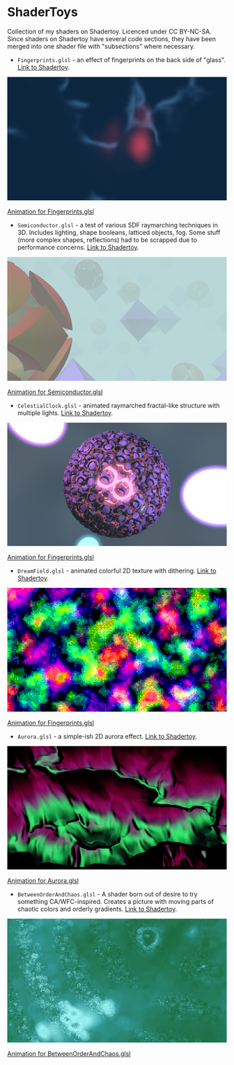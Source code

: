 # ShaderToys
Collection of my shaders on Shadertoy. Licenced under CC BY-NC-SA.
Since shaders on Shadertoy have several code sections, they have been merged into one shader file with "subsections" where necessary.

* `Fingerprints.glsl` - an effect of fingerprints on the back side of "glass". [Link to Shadertoy](https://www.shadertoy.com/view/mlKcWD).

![Image for Fingerprints.glsl](/imgs/Fingerprints.png)

[Animation for Fingerprints.glsl](/imgs/Fingerprints.gif)

* `Semiconductor.glsl` - a test of various SDF raymarching techniques in 3D. Includes lighting, shape booleans, latticed objects, fog. Some stuff (more complex shapes, reflections) had to be scrapped due to performance concerns. [Link to Shadertoy](https://www.shadertoy.com/view/lcj3z3).

![Image for Semiconductor.glsl](/imgs/Semiconductor.png)

[Animation for Semiconductor.glsl](/imgs/Semiconductor.gif)

* `CelestialClock.glsl` - animated raymarched fractal-like structure with multiple lights. [Link to Shadertoy](https://www.shadertoy.com/view/43BGRm).

![Image for Fingerprints.glsl](/imgs/CelestialClock.png)

[Animation for Fingerprints.glsl](/imgs/CelestialClock.gif)

* `DreamField.glsl` - animated colorful 2D texture with dithering. [Link to Shadertoy](https://www.shadertoy.com/view/Mf3GRB).

![Image for Fingerprints.glsl](/imgs/DreamField.png)

[Animation for Fingerprints.glsl](/imgs/DreamField.gif)

* `Aurora.glsl` - a simple-ish 2D aurora effect. [Link to Shadertoy](https://www.shadertoy.com/view/Mfy3Dz).

![Image for Aurora.glsl](/imgs/Aurora.png)

[Animation for Aurora.glsl](/imgs/Aurora.gif)

* `BetweenOrderAndChaos.glsl` - A shader born out of desire to try something CA/WFC-inspired. Creates a picture with moving parts of chaotic colors and orderly gradients. [Link to Shadertoy](https://www.shadertoy.com/view/4cSBz1).

![Image for BetweenOrderAndChaos.glsl](/imgs/BetweenOrderAndChaos.png)

[Animation for BetweenOrderAndChaos.glsl](/imgs/BetweenOrderAndChaos.gif)

